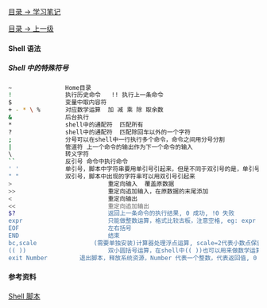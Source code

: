 

[目录 -> 学习笔记](notes/guide.md)

[目录 -> 上一级](notes/shell/guide.md)

#### Shell 语法

##### Shell 中的特殊符号

```sh
~               Home目录
!               执行历史命令   !! 执行上一条命令
$               变量中取内容符
+ - * \ %       对应数学运算  加 减 乘 除 取余数
&               后台执行
*               shell中的通配符  匹配所有
?               shell中的通配符  匹配除回车以外的一个字符
;               分号可以在shell中一行执行多个命令，命令之间用分号分割
|               管道符 上一个命令的输出作为下一个命令的输入
\               转义字符
``              反引号 命令中执行命令
' '             单引号，脚本中字符串要用单引号引起来，但是不同于双引号的是，单引号不解释变量
" "             双引号，脚本中出现的字符串可以用双引号引起来
> 							重定向输入  覆盖原数据
>> 							重定向追加输入，在原数据的末尾添加
<  	 						重定向输出
<< 							重定向追加输出
$? 							返回上一条命令的执行结果, 0 成功, !0 失败
expr						只能做整数运算，格式比较古板，注意空格, eg: expr 1 + 1
EOF							左右括号
END							结束
bc,scale 				(需要单独安装)计算器处理浮点运算, scale=2代表小数点保留两位, eg: echo "scale=2;3+100" | bc
(( ))					 	双小圆括号运算，在shell中(( ))也可以用来做数学运算, eg: echo $(( 100-3))
exit Number 		退出脚本，释放系统资源，Number 代表一个整数，代表返回值, 0 代表正常退出，1代表异常退出
```



#### 参考资料

[Shell 脚本](http://book.ayitula.com/shelljiao-ben.html)

